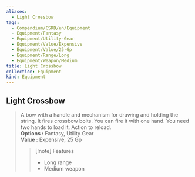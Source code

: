 ```yaml
---
aliases:
  - Light Crossbow
tags:
  - Compendium/CSRD/en/Equipment
  - Equipment/Fantasy
  - Equipment/Utility-Gear
  - Equipment/Value/Expensive
  - Equipment/Value/25-Gp
  - Equipment/Range/Long
  - Equipment/Weapon/Medium
title: Light Crossbow
collection: Equipment
kind: Equipment
---
```

## Light Crossbow  
  
>A bow with a handle and mechanism for drawing and holding the string. It fires crossbow bolts. You can fire it with one hand. You need two hands to load it. Action to reload.  
> **Options :** Fantasy, Utility Gear  
> **Value :** Expensive, 25 Gp  
>>[!note] Features  
>> - Long range  
>> - Medium weapon